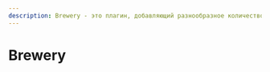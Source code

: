 ```yaml
---
description: Brewery - это плагин, добавляющий разнообразное количество напитков. Помимо алкогольных, также есть и безалкогольные...
---
```


# Brewery
